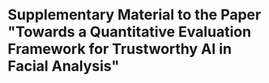 # Supplementary Material to the Paper "Towards a Quantitative Evaluation Framework for Trustworthy AI in Facial Analysis"
